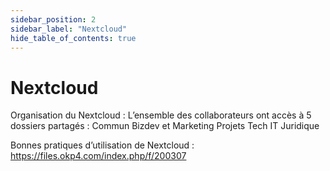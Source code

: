 ```yaml
---
sidebar_position: 2
sidebar_label: "Nextcloud"
hide_table_of_contents: true
---
```


# Nextcloud

Organisation du Nextcloud : 
L’ensemble des collaborateurs ont accès à 5 dossiers partagés : 
Commun
Bizdev et Marketing
Projets
Tech
IT
Juridique

Bonnes pratiques d’utilisation de Nextcloud : https://files.okp4.com/index.php/f/200307 

